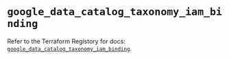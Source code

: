 # `google_data_catalog_taxonomy_iam_binding`

Refer to the Terraform Registory for docs: [`google_data_catalog_taxonomy_iam_binding`](https://registry.terraform.io/providers/hashicorp/google/4.78.0/docs/resources/data_catalog_taxonomy_iam_binding).
